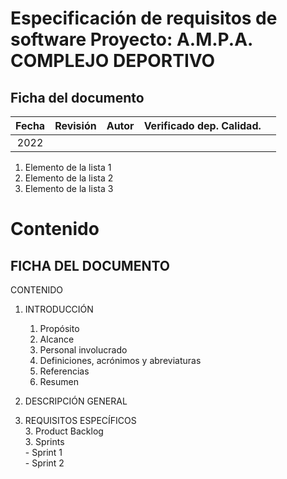 # Especificación de requisitos de software Proyecto:  A.M.P.A. COMPLEJO DEPORTIVO

## Ficha del documento


| Fecha | Revisión | Autor | Verificado dep. Calidad. |   |
|:-----:|:--------:|:-----:|:------------------------:|---|
| 2022  |          |       |                          |   |


1. Elemento de la lista 1
2. Elemento de la lista 2
3. Elemento de la lista 3


# Contenido
## FICHA DEL DOCUMENTO	
CONTENIDO	
1. INTRODUCCIÓN	
    1. Propósito	
    1. Alcance	
    1. Personal involucrado	
    1. Definiciones, acrónimos y abreviaturas	
    1. Referencias	
    1. Resumen
    	
2. DESCRIPCIÓN GENERAL	
   
3. REQUISITOS ESPECÍFICOS	
    3. Product Backlog	
    3. Sprints	
        - Sprint 1	
        - Sprint 2	




